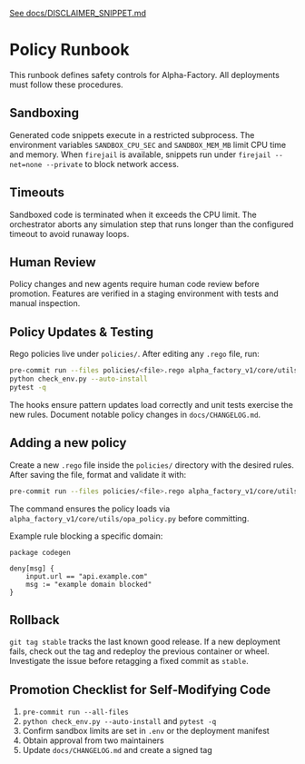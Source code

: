 [See docs/DISCLAIMER_SNIPPET.md](DISCLAIMER_SNIPPET.md)

# Policy Runbook

This runbook defines safety controls for Alpha-Factory. All deployments must follow these
procedures.

## Sandboxing

Generated code snippets execute in a restricted subprocess. The environment variables
`SANDBOX_CPU_SEC` and `SANDBOX_MEM_MB` limit CPU time and memory. When `firejail` is
available, snippets run under `firejail --net=none --private` to block network access.

## Timeouts

Sandboxed code is terminated when it exceeds the CPU limit. The orchestrator aborts any
simulation step that runs longer than the configured timeout to avoid runaway loops.

## Human Review

Policy changes and new agents require human code review before promotion. Features are
verified in a staging environment with tests and manual inspection.

## Policy Updates & Testing

Rego policies live under `policies/`. After editing any `.rego` file, run:

```bash
pre-commit run --files policies/<file>.rego alpha_factory_v1/core/utils/opa_policy.py
python check_env.py --auto-install
pytest -q
```

The hooks ensure pattern updates load correctly and unit tests exercise the new
rules. Document notable policy changes in `docs/CHANGELOG.md`.

## Adding a new policy

Create a new `.rego` file inside the `policies/` directory with the desired
rules. After saving the file, format and validate it with:

```bash
pre-commit run --files policies/<file>.rego alpha_factory_v1/core/utils/opa_policy.py
```

The command ensures the policy loads via `alpha_factory_v1/core/utils/opa_policy.py` before
committing.

Example rule blocking a specific domain:

```rego
package codegen

deny[msg] {
    input.url == "api.example.com"
    msg := "example domain blocked"
}
```

## Rollback

`git tag stable` tracks the last known good release. If a new deployment fails, check out
the tag and redeploy the previous container or wheel. Investigate the issue before
retagging a fixed commit as `stable`.

## Promotion Checklist for Self‑Modifying Code

1. `pre-commit run --all-files`
2. `python check_env.py --auto-install` and `pytest -q`
3. Confirm sandbox limits are set in `.env` or the deployment manifest
4. Obtain approval from two maintainers
5. Update `docs/CHANGELOG.md` and create a signed tag
